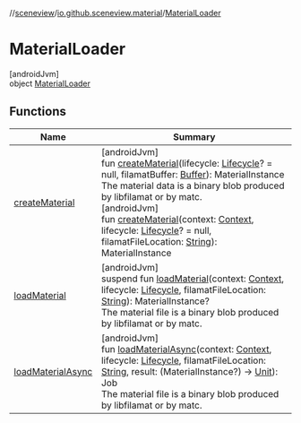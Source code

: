 //[sceneview](../../../index.md)/[io.github.sceneview.material](../index.md)/[MaterialLoader](index.md)

# MaterialLoader

[androidJvm]\
object [MaterialLoader](index.md)

## Functions

| Name | Summary |
|---|---|
| [createMaterial](create-material.md) | [androidJvm]<br>fun [createMaterial](create-material.md)(lifecycle: [Lifecycle](https://developer.android.com/reference/kotlin/androidx/lifecycle/Lifecycle.html)? = null, filamatBuffer: [Buffer](https://developer.android.com/reference/kotlin/java/nio/Buffer.html)): MaterialInstance<br>The material data is a binary blob produced by libfilamat or by matc.<br>[androidJvm]<br>fun [createMaterial](create-material.md)(context: [Context](https://developer.android.com/reference/kotlin/android/content/Context.html), lifecycle: [Lifecycle](https://developer.android.com/reference/kotlin/androidx/lifecycle/Lifecycle.html)? = null, filamatFileLocation: [String](https://kotlinlang.org/api/latest/jvm/stdlib/kotlin/-string/index.html)): MaterialInstance |
| [loadMaterial](load-material.md) | [androidJvm]<br>suspend fun [loadMaterial](load-material.md)(context: [Context](https://developer.android.com/reference/kotlin/android/content/Context.html), lifecycle: [Lifecycle](https://developer.android.com/reference/kotlin/androidx/lifecycle/Lifecycle.html), filamatFileLocation: [String](https://kotlinlang.org/api/latest/jvm/stdlib/kotlin/-string/index.html)): MaterialInstance?<br>The material file is a binary blob produced by libfilamat or by matc. |
| [loadMaterialAsync](load-material-async.md) | [androidJvm]<br>fun [loadMaterialAsync](load-material-async.md)(context: [Context](https://developer.android.com/reference/kotlin/android/content/Context.html), lifecycle: [Lifecycle](https://developer.android.com/reference/kotlin/androidx/lifecycle/Lifecycle.html), filamatFileLocation: [String](https://kotlinlang.org/api/latest/jvm/stdlib/kotlin/-string/index.html), result: (MaterialInstance?) -&gt; [Unit](https://kotlinlang.org/api/latest/jvm/stdlib/kotlin/-unit/index.html)): Job<br>The material file is a binary blob produced by libfilamat or by matc. |
